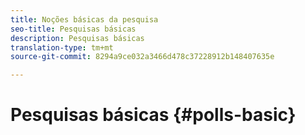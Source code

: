 ```yaml
---
title: Noções básicas da pesquisa
seo-title: Pesquisas básicas
description: Pesquisas básicas
translation-type: tm+mt
source-git-commit: 8294a9ce032a3466d478c37228912b148407635e

---
```



# Pesquisas básicas {#polls-basic}
